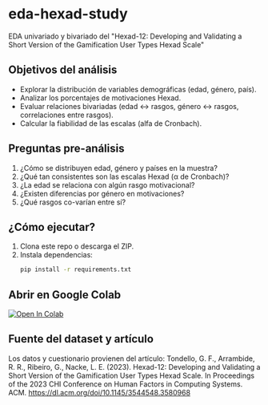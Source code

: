 # eda-hexad-study
EDA univariado y bivariado del "Hexad-12: Developing and Validating a Short Version of the Gamification User Types Hexad Scale"

## Objetivos del análisis
- Explorar la distribución de variables demográficas (edad, género, país).
- Analizar los porcentajes de motivaciones Hexad.
- Evaluar relaciones bivariadas (edad ↔ rasgos, género ↔ rasgos, correlaciones entre rasgos).
- Calcular la fiabilidad de las escalas (alfa de Cronbach).

## Preguntas pre-análisis
1. ¿Cómo se distribuyen edad, género y países en la muestra?
2. ¿Qué tan consistentes son las escalas Hexad (α de Cronbach)?
3. ¿La edad se relaciona con algún rasgo motivacional?
4. ¿Existen diferencias por género en motivaciones?
5. ¿Qué rasgos co-varían entre sí?

## ¿Cómo ejecutar?
1. Clona este repo o descarga el ZIP.  
2. Instala dependencias:
   ```bash
   pip install -r requirements.txt

## Abrir en Google Colab

[![Open In Colab](https://colab.research.google.com/assets/colab-badge.svg)](
https://colab.research.google.com/github/JesusConnolly/eda-hexad-study2/blob/main/notebooks/EDA_HEXAD12.ipynb)


## Fuente del dataset y artículo
Los datos y cuestionario provienen del artículo:
Tondello, G. F., Arrambide, R. R., Ribeiro, G., Nacke, L. E. (2023). Hexad-12: Developing and Validating a Short Version of the Gamification User Types Hexad Scale. In Proceedings of the 2023 CHI Conference on Human Factors in Computing Systems. ACM.
https://dl.acm.org/doi/10.1145/3544548.3580968
